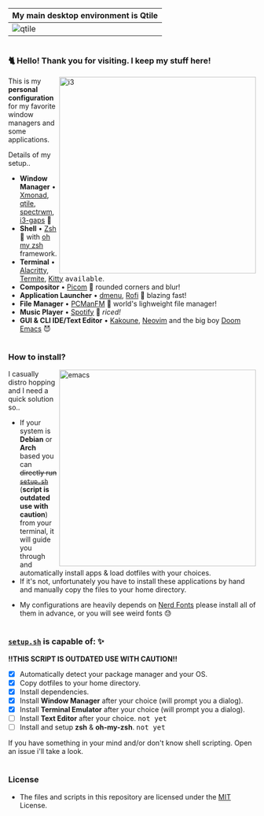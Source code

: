 | My main desktop environment is Qtile |
|--|
| ![qtile](https://i.imgur.com/AXH9FMr.png) | 

#
### 🐈 Hello! Thank you for visiting. I keep my stuff here! <img alt="" align="right" src="https://flat.badgen.net/gitlab/stars/bw3u/dotfiles"/>

<a href="https://i.imgur.com/15nq6HJ.png">
  <img src="https://i.imgur.com/15nq6HJ.png" alt="i3" align="right" width="400px"/>
</a>

This is my **personal configuration** for my favorite window managers and some applications.

Details of my setup..

- **Window Manager**               • [Xmonad](https://xmonad.org/), [qtile](http://www.qtile.org/), [spectrwm](https://github.com/conformal/spectrwm), [i3-gaps](https://github.com/Airblader/i3) 🎨
- **Shell**                        • [Zsh](https://www.zsh.org/) 🐚 with [oh my zsh](https://github.com/ohmyzsh/ohmyzsh) framework.
- **Terminal**                     • [Alacritty](https://github.com/alacritty/alacritty), [Termite](https://github.com/thestinger/termite), [Kitty](https://sw.kovidgoyal.net/kitty/) <kbd>available</kbd>.
- **Compositor**                   • [Picom](https://github.com/yshui/picom) 🍩 rounded corners and blur!
- **Application Launcher**         • [dmenu](https://tools.suckless.org/dmenu/), [Rofi](https://github.com/davatorium/rofi) 🚀 blazing fast!
- **File Manager**                 • [PCManFM](https://wiki.lxde.org/en/PCManFM) 🔖 world's lighweight file manager!
- **Music Player**                 • [Spotify](https://www.spotify.com/us/download/linux/) 🍚 *riced!*
- **GUI & CLI IDE/Text Editor**    • [Kakoune](https://kakoune.org/), [Neovim](https://neovim.io/) and the big boy [Doom Emacs](https://github.com/hlissner/doom-emacs) 😈

#
### How to install? <img alt="" align="right" src="https://flat.badgen.net/gitlab/issues/bw3u/dotfiles"/>

<a href="https://i.imgur.com/mZO9Jg8.png">
  <img src="https://i.imgur.com/mZO9Jg8.png" alt="emacs" align="right" width="400px"/>
</a>

I casually distro hopping and I need a quick solution so..

- If your system is **Debian** or **Arch** based you can ~~directly run [`setup.sh`](setup.sh)~~ (**script is outdated use with caution**) from your terminal, it will guide you through and automatically install apps & load dotfiles with your choices.
- If it's not, unfortunately you have to install these applications by hand and manually copy the files to your home directory.

* My configurations are heavily depends on [Nerd Fonts](https://www.nerdfonts.com/) please install all of them in advance, or you will see weird fonts 😓

#
### [`setup.sh`](setup.sh) is capable of: ✨

**!!THIS SCRIPT IS OUTDATED USE WITH CAUTION!!**

- [x] Automatically detect your package manager and your OS.
- [x] Copy dotfiles to your home directory.
- [x] Install dependencies.
- [x] Install **Window Manager** after your choice (will prompt you a dialog).
- [x] Install **Terminal Emulator** after your choice (will prompt you a dialog).
- [ ] Install **Text Editor** after your choice. <kbd>not yet</kbd>
- [ ] Install and setup **zsh** & **oh-my-zsh**. <kbd>not yet</kbd>

If you have something in your mind and/or don't know shell scripting. Open an issue i'll take a look.

#
### License <img alt="" align="right" src="https://flat.badgen.net/badge/license/MIT/blue"/>

- The files and scripts in this repository are licensed under the [MIT](LICENSE.md) License.
